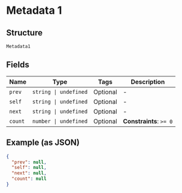 
# Metadata 1

## Structure

`Metadata1`

## Fields

| Name | Type | Tags | Description |
|  --- | --- | --- | --- |
| `prev` | `string \| undefined` | Optional | - |
| `self` | `string \| undefined` | Optional | - |
| `next` | `string \| undefined` | Optional | - |
| `count` | `number \| undefined` | Optional | **Constraints**: `>= 0` |

## Example (as JSON)

```json
{
  "prev": null,
  "self": null,
  "next": null,
  "count": null
}
```

